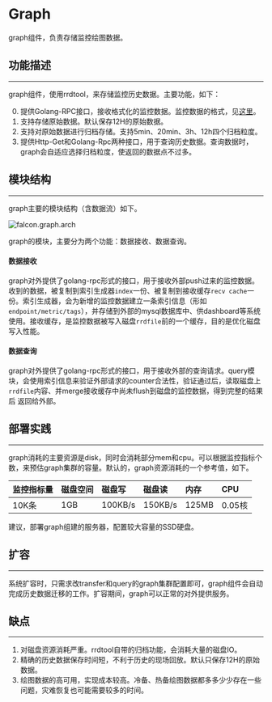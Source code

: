 # Graph

graph组件，负责存储监控绘图数据。

## 功能描述
----
graph组件，使用rrdtool，来存储监控历史数据。主要功能，如下：

0. 提供Golang-RPC接口，接收格式化的监控数据。监控数据的格式，见[这里](http://blog.niean.name/2015/08/06/falcon-intro/#数据模型)。
1. 支持存储原始数据。默认保存12H的原始数据。
2. 支持对原始数据进行归档存储。支持5min、20min、3h、12h四个归档粒度。
3. 提供Http-Get和Golang-Rpc两种接口，用于查询历史数据。查询数据时，graph会自适应选择归档粒度，使返回的数据点不过多。


## 模块结构
----
graph主要的模块结构（含数据流）如下。

![falcon.graph.arch](https://raw.githubusercontent.com/niean/niean.common.store/master/images/jhamohneesh/graph/graph.arch.png)

graph的模块，主要分为两个功能：数据接收、数据查询。

#### 数据接收

graph对外提供了golang-rpc形式的接口，用于接收外部push过来的监控数据。收到的数据，被复制到索引生成器`index`一份、被复制到接收缓存`recv cache`一份。索引生成器，会为新增的监控数据建立一条索引信息（形如`endpoint/metric/tags`），并存储到外部的mysql数据库中、供dashboard等系统使用。接收缓存，是监控数据被写入磁盘`rrdfile`前的一个缓存，目的是优化磁盘写入性能。

#### 数据查询
graph对外提供了golang-rpc形式的接口，用于接收外部的查询请求。query模块，会使用索引信息来验证外部请求的counter合法性，验证通过后，读取磁盘上`rrdfile`内容、并merge接收缓存中尚未flush到磁盘的监控数据，得到完整的结果后 返回给外部。


## 部署实践
----

graph消耗的主要资源是disk，同时会消耗部分mem和cpu。可以根据监控指标个数，来预估graph集群的容量。默认的，graph资源消耗的一个参考值，如下。

|监控指标量|磁盘空间|磁盘写|磁盘读|内存|CPU|
|:----|:----|:----|:----|:----|:----|
|10K条|1GB|100KB/s|150KB/s|125MB|0.05核|

建议，部署graph组建的服务器，配置较大容量的SSD硬盘。


## 扩容
----
系统扩容时，只需求改transfer和query的graph集群配置即可，graph组件会自动完成历史数据迁移的工作。扩容期间，graph可以正常的对外提供服务。


## 缺点
----

1. 对磁盘资源消耗严重。rrdtool自带的归档功能，会消耗大量的磁盘IO。
2. 精确的历史数据保存时间短，不利于历史的现场回放。默认只保存12H的原始数据。
3. 绘图数据的高可用，实现成本较高。冷备、热备绘图数据都多多少少存在一些问题，灾难恢复也可能需要较多的时间。


